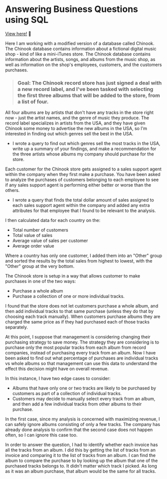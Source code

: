 # Answering Business Questions using SQL

[View here!](https://nbviewer.jupyter.org/github/epatter1/chinook_DB/blob/master/Answering%20Business%20Questions%20using%20SQL.ipynb) :eyes:

Here I am working with a modified version of a database called Chinook. The Chinook database contains information about a fictional digital music shop - kind of like a mini-iTunes store. The Chinook database contains information about the artists, songs, and albums from the music shop, as well as information on the shop's employees, customers, and the customers purchases.

> ### Goal: The Chinook record store has just signed a deal with a new record label, and I've been tasked with selecting the first three albums that will be added to the store, from a list of four. 

All four albums are by artists that don't have any tracks in the store right now - just the artist names, and the genre of music they produce. The record label specializes in artists from the USA, and they have given Chinook some money to advertise the new albums in the USA, so I'm interested in finding out which genres sell the best in the USA.
* I wrote a query to find out which genres sell the most tracks in the USA, write up a summary of your findings, and make a recommendation for the three artists whose albums my company should purchase for the store.

Each customer for the Chinook store gets assigned to a sales support agent within the company when they first make a purchase. You have been asked to analyze the purchases of customers belonging to each employee to see if any sales support agent is performing either better or worse than the others.
* I wrote a query that finds the total dollar amount of sales assigned to each sales support agent within the company and added any extra attributes for that employee that I found to be relevant to the analysis.

I then calculated data for each country on the:
* Total number of customers
* Total value of sales
* Average value of sales per customer
* Average order value

Where a country has only one customer, I added them into an "Other" group and sorted the results by the total sales from highest to lowest, with the "Other" group at the very bottom.

The Chinook store is setup in a way that allows customer to make purchases in one of the two ways:
* Purchase a whole album
* Purchase a collection of one or more individual tracks.

I found that the store does not let customers purchase a whole album, and then add individual tracks to that same purchase (unless they do that by choosing each track manually). When customers purchase albums they are charged the same price as if they had purchased each of those tracks separately.

At this point, I suppose that management is considering changing their purchasing strategy to save money. The strategy they are considering is to purchase only the most popular tracks from each album from record companies, instead of purchasing every track from an album. Now I have been asked to find out what percentage of purchases are individual tracks vs whole albums so that management can use this data to understand the effect this decision might have on overall revenue.

In this instance, I have two edge cases to consider:
* Albums that have only one or two tracks are likely to be purchased by customers as part of a collection of individual tracks.
* Customers may decide to manually select every track from an album, and then add a few individual tracks from other albums to their purchase.

In the first case, since my analysis is concerned with maximizing revenue, I can safely ignore albums consisting of only a few tracks. The company has already done analysis to confirm that the second case does not happen often, so I can ignore this case too.

In order to answer the question, I had to identify whether each invoice has all the tracks from an album. I did this by getting the list of tracks from an invoice and comparing it to the list of tracks from an album. I can find the album to compare the purchase to by looking up the album that one of the purchased tracks belongs to. It didn't matter which track I picked. As long as it was an album purchase, that album would be the same for all tracks.

